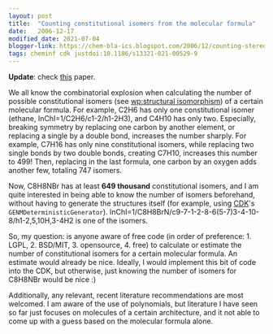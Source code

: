 ```yaml
---
layout: post
title:  "Counting constitutional isomers from the molecular formula"
date:   2006-12-17
modified_date: 2021-07-04
blogger-link: https://chem-bla-ics.blogspot.com/2006/12/counting-stereoisomers-from-molecular_17.html
tags: cheminf cdk justdoi:10.1186/s13321-021-00529-9
---
```


**Update**: check [this](https://doi.org/10.1186/s13321-021-00529-9) paper.

We all know the combinatorial explosion when calculating the number of possible constitutional
isomers (see [wp:structural isomorphism](http://en.wikipedia.org/wiki/Structural_isomerism)) of
a certain molecular formula. For example, C2H6 has only one constitutional isomer (ethane,
InChI=1/C2H6/c1-2/h1-2H3), and C4H10 has only two. Especially, breaking symmetry by replacing one
carbon by another element, or replacing a single by a double bond, increases the number sharply.
For example, C7H16 has only nine constitutional isomers, while replacing two single bonds by two
double bonds, creating C7H10, increases this number to 499! Then, replacing in the last formula,
one carbon by an oxygen adds another few, totaling 747 isomers.

Now, C8H8NBr has at least **649 thousand** constitutional isomers, and I am quite interested in
being able to know the number of isomers beforehand, without having to generate the structures
itself (for example, using [CDK](http://cdk.sf.net/)'s `GENMDeterministicGenerator`).
InChI=1/C8H8BrN/c9-7-1-2-8-6(5-7)3-4-10-8/h1-2,5,10H,3-4H2 is one of the isomers.

So, my question: is anyone aware of free code (in order of preference: 1. LGPL, 2. BSD/MIT,
3. opensource, 4. free) to calculate or estimate the number of constitutional isomers for a
certain molecular formula. An estimate would already be nice. Ideally, I would implement this bit
of code into the CDK, but otherwise, just knowing the number of isomers for C8H8NBr would be
nice :)

Additionally, any relevant, recent literature recommendations are most welcomed. I am aware of the
use of polynomials, but literature I have seen so far just focuses on molecules of a certain
architecture, and it not able to come up with a guess based on the molecular formula alone.
